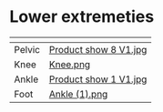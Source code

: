 # Lower extremeties

<table data-view="cards"><thead><tr><th></th><th data-hidden data-card-cover data-type="files"></th></tr></thead><tbody><tr><td>Pelvic</td><td><a href="../../.gitbook/assets/Product show 8 V1.jpg">Product show 8 V1.jpg</a></td></tr><tr><td>Knee</td><td><a href="../../.gitbook/assets/Knee.png">Knee.png</a></td></tr><tr><td>Ankle</td><td><a href="../../.gitbook/assets/Product show 1 V1.jpg">Product show 1 V1.jpg</a></td></tr><tr><td>Foot</td><td><a href="../../.gitbook/assets/Ankle (1).png">Ankle (1).png</a></td></tr></tbody></table>

